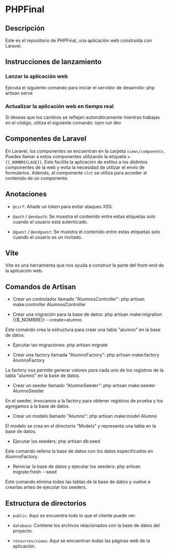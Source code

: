 # PHPFinal

## Descripción
Este es el repositorio de PHPFinal, una aplicación web construida con Laravel.

## Instrucciones de lanzamiento

### Lanzar la aplicación web
Ejecuta el siguiente comando para iniciar el servidor de desarrollo:
php artisan serve

### Actualizar la aplicación web en tiempo real
Si deseas que los cambios se reflejen automáticamente mientras trabajas en el código, utiliza el siguiente comando:
npm run dev


## Componentes de Laravel
En Laravel, los componentes se encuentran en la carpeta `views/components`. Puedes llamar a estos componentes utilizando la etiqueta `x-{{_NOMBRECLASE}}`. Esto facilita la aplicación de estilos a los distintos componentes de la web y evita la necesidad de utilizar el envío de formularios. Además, el componente `slot` se utiliza para acceder al contenido de un componente.

## Anotaciones
- `@csrf`: Añade un token para evitar ataques XSS.

- `@auth` / `@endauth`: Se muestra el contenido entre estas etiquetas solo cuando el usuario está autenticado.

- `@guest` / `@endguest`: Se muestra el contenido entre estas etiquetas solo cuando el usuario es un invitado.

## Vite
Vite es una herramienta que nos ayuda a construir la parte del front-end de la aplicación web.

## Comandos de Artisan

- Crear un controlador llamado "AlumnosController":
php artisan make:controller AlumnosController


- Crear una migración para la base de datos:
php artisan make:migration {{$_NOMBRE}} --create=alumno

Este comando crea la estructura para crear una tabla "alumno" en la base de datos.

- Ejecutar las migraciones:
php artisan migrate


- Crear una factory llamada "AlumnoFactory":
php artisan make:factory AlumnoFactory

La factory nos permite generar valores para cada uno de los registros de la tabla "alumno" en la base de datos.

- Crear un seeder llamado "AlumnoSeeder":
php artisan make:seeder AlumnoSeeder

En el seeder, invocamos a la factory para obtener registros de prueba y los agregamos a la base de datos.

- Crear un modelo llamado "Alumno":
php artisan make:model Alumno

El modelo se crea en el directorio "Models" y representa una tabla en la base de datos.

- Ejecutar los seeders:
php artisan db:seed

Este comando rellena la base de datos con los datos especificados en AlumnoFactory.

- Reiniciar la base de datos y ejecutar los seeders:
php artisan migrate:fresh --seed

Este comando elimina todas las tablas de la base de datos y vuelve a crearlas antes de ejecutar los seeders.

## Estructura de directorios

- `public`: Aquí se encuentra todo lo que el cliente puede ver.

- `database`: Contiene los archivos relacionados con la base de datos del proyecto.

- `resources/views`: Aquí se encuentran todas las páginas web de la aplicación.

